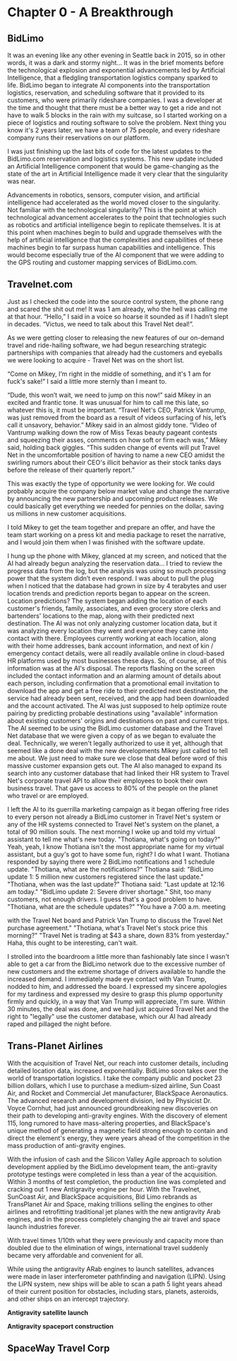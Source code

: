# Chapter 0 - A Breakthrough

## BidLimo

It was an evening like any other evening in Seattle back in 2015, so in other words, it was a dark and stormy night… It was in the brief moments before the technological explosion and exponential advancements led by Artificial Intelligence, that a fledgling transportation logistics company sparked to life. BidLimo began to integrate AI components into the transportation logistics, reservation, and scheduling software that it provided to its customers, who were primarily rideshare companies. I was a developer at the time and thought that there must be a better way to get a ride and not have to walk 5 blocks in the rain with my suitcase, so I started working on a piece of logistics and routing software to solve the problem. Next thing you know it's 2 years later, we have a team of 75 people, and every rideshare company runs their reservations on our platform.

I was just finishing up the last bits of code for the latest updates to the BidLimo.com reservation and logistics systems. This new update included an Artificial Intelligence component that would be game-changing as the state of the art in Artificial Intelligence made it very clear that the singularity was near.

Advancements in robotics, sensors, computer vision, and artificial intelligence had accelerated as the world moved closer to the singularity. Not familiar with the technological singularity? This is the point at which technological advancement accelerates to the point that technologies such as robotics and artificial intelligence begin to replicate themselves. It is at this point when machines begin to build and upgrade themselves with the help of artificial intelligence that the complexities and capabilities of these machines begin to far surpass human capabilities and intelligence. This would become especially true of the AI component that we were adding to the GPS routing and customer mapping services of BidLimo.com.

## Travelnet.com

Just as I checked the code into the source control system, the phone rang and scared the shit out me! It was 1 am already, who the hell was calling me at that hour. “Hello,” I said in a voice so hoarse it sounded as if I hadn’t slept in decades. “Victus, we need to talk about this Travel Net deal!”.

As we were getting closer to releasing the new features of our on-demand travel and ride-hailing software, we had begun researching strategic partnerships with companies that already had the customers and eyeballs we were looking to acquire - Travel Net was on the short list.

“Come on Mikey, I’m right in the middle of something, and it's 1 am for fuck's sake!” I said a little more sternly than I meant to.

“Dude, this won’t wait, we need to jump on this now!” said Mikey in an excited and frantic tone. It was unusual for him to call me this late, so whatever this is, it must be important. “Travel Net's CEO, Patrick Vantrump, was just removed from the board as a result of videos surfacing of his, let’s call it unsavory, behavior.” Mikey said in an almost giddy tone. “Video of Vantrump walking down the row of Miss Texas beauty pageant contests and squeezing their asses, comments on how soft or firm each was,” Mikey said, holding back giggles. “This sudden change of events will put Travel Net in the uncomfortable position of having to name a new CEO amidst the swirling rumors about their CEO's illicit behavior as their stock tanks days before the release of their quarterly report.”

This was exactly the type of opportunity we were looking for. We could probably acquire the company below market value and change the narrative by announcing the new partnership and upcoming product releases. We could basically get everything we needed for pennies on the dollar, saving us millions in new customer acquisitions.

I told Mikey to get the team together and prepare an offer, and have the team start working on a press kit and media package to reset the narrative, and I would join them when I was finished with the software update.

I hung up the phone with Mikey, glanced at my screen, and noticed that the AI had already begun analyzing the reservation data... I tried to review the progress data from the log, but the analysis was using so much processing power that the system didn’t even respond. I was about to pull the plug when I noticed that the database had grown in size by 4 terabytes and user location trends and prediction reports began to appear on the screen. Location predictions? The system began adding the location of each customer's friends, family, associates, and even grocery store clerks and bartenders' locations to the map, along with their predicted next destination. The AI was not only analyzing customer location data, but it was analyzing every location they went and everyone they came into contact with there. Employees currently working at each location, along with their home addresses, bank account information, and next of kin / emergency contact details, were all readily available online in cloud-based HR platforms used by most businesses these days. So, of course, all of this information was at the AI's disposal. The reports flashing on the screen included the contact information and an alarming amount of details about each person, including confirmation that a promotional email invitation to download the app and get a free ride to their predicted next destination, the service had already been sent, received, and the app had been downloaded and the account activated. The AI was just supposed to help optimize route pairing by predicting probable destinations using "available" information about existing customers' origins and destinations on past and current trips. The AI seemed to be using the BidLimo customer database and the Travel Net database that we were given a copy of as we began to evaluate the deal. Technically, we weren't legally authorized to use it yet, although that seemed like a done deal with the new developments Mikey just called to tell me about. We just need to make sure we close that deal before word of this massive customer expansion gets out. The AI also managed to expand its search into any customer database that had linked their HR system to Travel Net's corporate travel API to allow their employees to book their own business travel. That gave us access to 80% of the people on the planet who travel or are employed.

I left the AI to its guerrilla marketing campaign as it began offering free rides to every person not already a BidLimo customer in Travel Net's system or any of the HR systems connected to Travel Net's system on the planet, a total of 90 million souls. The next morning I woke up and told my virtual assistant to tell me what's new today. "Thotiana, what's going on today?" Yeah, yeah, I know Thotiana isn't the most appropriate name for my virtual assistant, but a guy's got to have some fun, right? I do what I want. Thotiana responded by saying there were 2 BidLimo notifications and 1 schedule update. "Thotiana, what are the notifications?" Thotiana said: "BidLimo update 1: 5 million new customers registered since the last update." "Thotiana, when was the last update?" Thotiana said: "Last update at 12:16 am today." "BidLimo update 2: Severe driver shortage." Shit, too many customers, not enough drivers. I guess that's a good problem to have. "Thotiana, what are the schedule updates?" "You have a 7:00 a.m. meeting

 with the Travel Net board and Patrick Van Trump to discuss the Travel Net purchase agreement." "Thotiana, what's Travel Net's stock price this morning?" "Travel Net is trading at $43 a share, down 83% from yesterday." Haha, this ought to be interesting, can't wait.

I strolled into the boardroom a little more than fashionably late since I wasn't able to get a car from the BidLimo network due to the excessive number of new customers and the extreme shortage of drivers available to handle the increased demand. I immediately made eye contact with Van Trump, nodded to him, and addressed the board. I expressed my sincere apologies for my tardiness and expressed my desire to grasp this plump opportunity firmly and quickly, in a way that Van Trump will appreciate, I'm sure. Within 30 minutes, the deal was done, and we had just acquired Travel Net and the right to "legally" use the customer database, which our AI had already raped and pillaged the night before.

## Trans-Planet Airlines

With the acquisition of Travel Net, our reach into customer details, including detailed location data, increased exponentially. BidLimo soon takes over the world of transportation logistics. I take the company public and pocket 23 billion dollars, which I use to purchase a medium-sized airline, Sun Coast Air, and Rocket and Commercial Jet manufacturer, BlackSpace Aeronautics. The advanced research and development division, led by Physicist Dr. Voyce Cornhut, had just announced groundbreaking new discoveries on their path to developing anti-gravity engines. With the discovery of element 115, long rumored to have mass-altering properties, and BlackSpace's unique method of generating a magnetic field strong enough to contain and direct the element's energy, they were years ahead of the competition in the mass production of anti-gravity engines.

With the infusion of cash and the Silicon Valley Agile approach to solution development applied by the BidLimo development team, the anti-gravity prototype testings were completed in less than a year of the acquisition. Within 3 months of test completion, the production line was completed and cracking out 1 new Antigravity engine per hour. With the Travelnet, SunCoast Air, and BlackSpace acquisitions, Bid Limo rebrands as TransPlanet Air and Space, making trillions selling the engines to other airlines and retrofitting traditional jet planes with the new antigravity Arab engines, and in the process completely changing the air travel and space launch industries forever.

With travel times 1/10th what they were previously and capacity more than doubled due to the elimination of wings, international travel suddenly became very affordable and convenient for all.

While using the antigravity ARab engines to launch satellites, advances were made in laser interferometer pathfinding and navigation (LIPN). Using the LiPN system, new ships will be able to scan a path 5 light years ahead of their current position for obstacles, including stars, planets, asteroids, and other ships on an intercept trajectory.

**Antigravity satellite launch**

**Antigravity spaceport construction**

## SpaceWay Travel Corp
